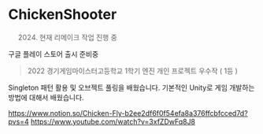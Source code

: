 # ChickenShooter

> 2024. 현재 리메이크 작업 진행 중

구글 플레이 스토어 출시 준비중

> 2022 경기게임마이스터고등학교 1학기 엔진 개인 프로젝트 우수작 ( 1등 )

Singleton 패턴 활용 및 오브젝트 풀링을 배웠습니다.
기본적인 Unity로 게임 개발하는 방법에 대해서 배웠습니다.

https://www.notion.so/Chicken-Fly-b2ee2df6f0f54efa8a376ffcbfcced7d?pvs=4
https://www.youtube.com/watch?v=3xfZDwFq8J8




